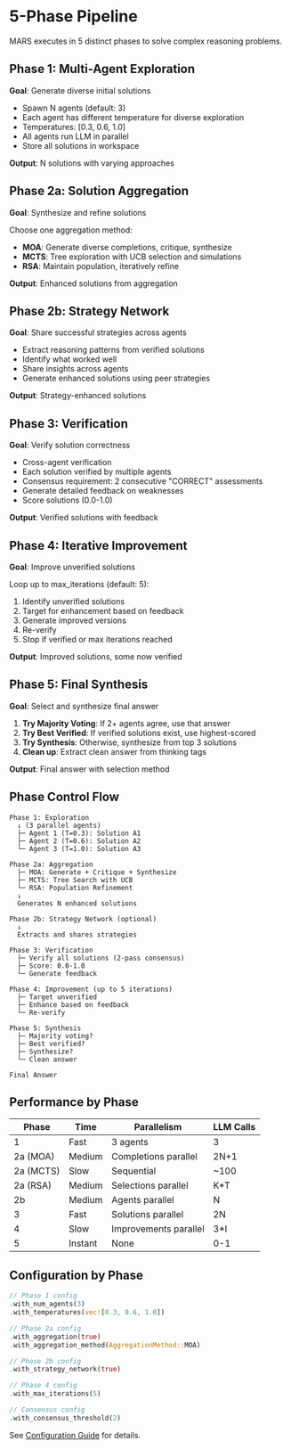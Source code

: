 # 5-Phase Pipeline

MARS executes in 5 distinct phases to solve complex reasoning problems.

## Phase 1: Multi-Agent Exploration

**Goal**: Generate diverse initial solutions

- Spawn N agents (default: 3)
- Each agent has different temperature for diverse exploration
- Temperatures: [0.3, 0.6, 1.0]
- All agents run LLM in parallel
- Store all solutions in workspace

**Output**: N solutions with varying approaches

## Phase 2a: Solution Aggregation

**Goal**: Synthesize and refine solutions

Choose one aggregation method:

- **MOA**: Generate diverse completions, critique, synthesize
- **MCTS**: Tree exploration with UCB selection and simulations
- **RSA**: Maintain population, iteratively refine

**Output**: Enhanced solutions from aggregation

## Phase 2b: Strategy Network

**Goal**: Share successful strategies across agents

- Extract reasoning patterns from verified solutions
- Identify what worked well
- Share insights across agents
- Generate enhanced solutions using peer strategies

**Output**: Strategy-enhanced solutions

## Phase 3: Verification

**Goal**: Verify solution correctness

- Cross-agent verification
- Each solution verified by multiple agents
- Consensus requirement: 2 consecutive "CORRECT" assessments
- Generate detailed feedback on weaknesses
- Score solutions (0.0-1.0)

**Output**: Verified solutions with feedback

## Phase 4: Iterative Improvement

**Goal**: Improve unverified solutions

Loop up to max_iterations (default: 5):

1. Identify unverified solutions
2. Target for enhancement based on feedback
3. Generate improved versions
4. Re-verify
5. Stop if verified or max iterations reached

**Output**: Improved solutions, some now verified

## Phase 5: Final Synthesis

**Goal**: Select and synthesize final answer

1. **Try Majority Voting**: If 2+ agents agree, use that answer
2. **Try Best Verified**: If verified solutions exist, use highest-scored
3. **Try Synthesis**: Otherwise, synthesize from top 3 solutions
4. **Clean up**: Extract clean answer from thinking tags

**Output**: Final answer with selection method

## Phase Control Flow

```
Phase 1: Exploration
  ↓ (3 parallel agents)
  ├─ Agent 1 (T=0.3): Solution A1
  ├─ Agent 2 (T=0.6): Solution A2
  └─ Agent 3 (T=1.0): Solution A3

Phase 2a: Aggregation
  ├─ MOA: Generate + Critique + Synthesize
  ├─ MCTS: Tree Search with UCB
  └─ RSA: Population Refinement
  ↓
  Generates N enhanced solutions

Phase 2b: Strategy Network (optional)
  ↓
  Extracts and shares strategies

Phase 3: Verification
  ├─ Verify all solutions (2-pass consensus)
  ├─ Score: 0.0-1.0
  └─ Generate feedback

Phase 4: Improvement (up to 5 iterations)
  ├─ Target unverified
  ├─ Enhance based on feedback
  └─ Re-verify

Phase 5: Synthesis
  ├─ Majority voting?
  ├─ Best verified?
  ├─ Synthesize?
  └─ Clean answer

Final Answer
```

## Performance by Phase

| Phase | Time | Parallelism | LLM Calls |
|-------|------|-------------|-----------|
| 1 | Fast | 3 agents | 3 |
| 2a (MOA) | Medium | Completions parallel | 2N+1 |
| 2a (MCTS) | Slow | Sequential | ~100 |
| 2a (RSA) | Medium | Selections parallel | K*T |
| 2b | Medium | Agents parallel | N |
| 3 | Fast | Solutions parallel | 2N |
| 4 | Slow | Improvements parallel | 3*I |
| 5 | Instant | None | 0-1 |

## Configuration by Phase

```rust
// Phase 1 config
.with_num_agents(3)
.with_temperatures(vec![0.3, 0.6, 1.0])

// Phase 2a config
.with_aggregation(true)
.with_aggregation_method(AggregationMethod::MOA)

// Phase 2b config
.with_strategy_network(true)

// Phase 4 config
.with_max_iterations(5)

// Consensus config
.with_consensus_threshold(2)
```

See [Configuration Guide](../configuration/config.md) for details.
